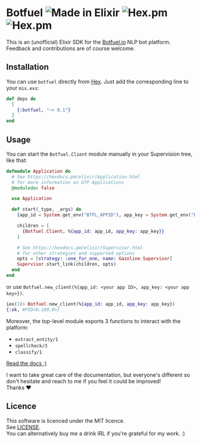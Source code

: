 # Botfuel ![Made in Elixir](https://cdn.rawgit.com/tchoutri/botfuel-elixir-sdk/master/elixir.svg) ![Hex.pm](https://img.shields.io/hexpm/v/botfuel.svg) ![Hex.pm](https://img.shields.io/hexpm/l/botfuel.svg)

This is an (unofficial) Elixir SDK for the [Botfuel.io](https://app.botfuel.io/docs) NLP bot platform.
Feedback and contributions are of course welcome.

## Installation

You can use `botfuel` directly from [Hex](https://hex.pm). Just add the corresponding line to your `mix.exs`:

```Elixir
def deps do
  [
    {:botfuel, "~> 0.1"}
  ]
end
```

## Usage

You can start the `Botfuel.Client` module manually in your Supervision tree, like that:

```Elixir
defmodule Application do
  # See https://hexdocs.pm/elixir/Application.html
  # for more information on OTP Applications
  @moduledoc false

  use Application

  def start(_type, _args) do
    {app_id = System.get_env("BTFL_APPID"), app_key = System.get_env("BTFL_APPKEY")}

    children = [
      {Botfuel.Client, %{app_id: app_id, app_key: app_key}}
    ]

    # See https://hexdocs.pm/elixir/Supervisor.html
    # for other strategies and supported options
    opts = [strategy: :one_for_one, name: Gazoline.Supervisor]
    Supervisor.start_link(children, opts)
  end
end
```

or use `Botfuel.new_client(%{app_id: <your app ID>, app_key: <your app key>})`.

```Elixir
iex(1)> Botfuel.new_client(%{app_id: app_id, app_key: app_key})
{:ok, #PID<0.189.0>}
```

Moreover, the top-level module exports 3 functions to interact with the platform:

* `extract_entity/1`
* `spellcheck/3`
* `classify/1`

[Read the docs ;)](https://hexdocs.pm/botfuel)

I want to take great care of the documentation, but everyone's different so don't hesitate and reach to me if you feel it could be improved!  
Thanks :heart:

## Licence

This software is licenced under the MIT licence.  
See [LICENSE](LICENSE).  
You can alternatively buy me a drink IRL if you're grateful for my work. :)
